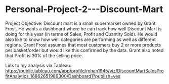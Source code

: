 # Personal-Project-2---Discount-Mart

Project Objective: Discount mart is a small supermarket owned by Grant Frost. He wants a dashboard where he
can track how well Discount Mart is doing for this year (in terms of Sales, Profit and Quantity
Sold).
He would also like to know how well categories are performing as well as different regions.
Grant Frost assumes that most customers buy 2 or more products per basket/order but would
like this confirmed by the data.
Grant also noted that Profit is 30% of the selling price.

Link to my analysis via Tableau: https://public.tableau.com/app/profile/rohan1945/viz/DiscountMartSalesProfitAnalytics_16862651986300/Dashboard1?publish=yes 
